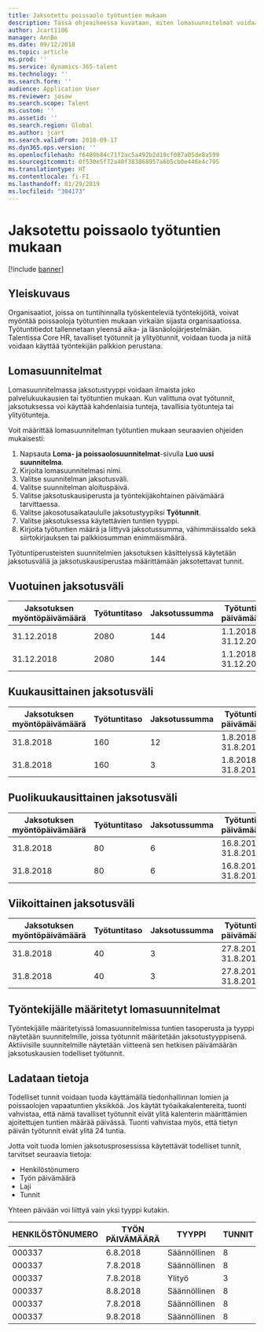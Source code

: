 ```yaml
---
title: Jaksotettu poissaolo työtuntien mukaan
description: Tässä ohjeaiheessa kuvataan, miten lomasuunnitelmat voidaan määrittää jaksotettuun poissaoloon työtuntien mukaan.
author: Jcart1106
manager: AnnBe
ms.date: 09/12/2018
ms.topic: article
ms.prod: ''
ms.service: dynamics-365-talent
ms.technology: ''
ms.search.form: ''
audience: Application User
ms.reviewer: josaw
ms.search.scope: Talent
ms.custom: ''
ms.assetid: ''
ms.search.region: Global
ms.author: jcart
ms.search.validFrom: 2018-09-17
ms.dyn365.ops.version: ''
ms.openlocfilehash: f6489b84c71f2ac5a492b2d19cf087a05de8a599
ms.sourcegitcommit: 0f530e5f72a40f383868957a6b5cb0e446e4c795
ms.translationtype: HT
ms.contentlocale: fi-FI
ms.lasthandoff: 01/29/2019
ms.locfileid: "304173"
---
```

# <a name="accrue-time-off-based-on-hours-worked"></a>Jaksotettu poissaolo työtuntien mukaan

[!include [banner](includes/banner.md)]


## <a name="overview"></a>Yleiskuvaus

Organisaatiot, joissa on tuntihinnalla työskenteleviä työntekijöitä, voivat myöntää poissaoloja työtuntien mukaan virkaiän sijasta organisaatiossa. Työtuntitiedot tallennetaan yleensä aika- ja läsnäolojärjestelmään. Talentissa Core HR, tavalliset työtunnit ja ylityötunnit, voidaan tuoda ja niitä voidaan käyttää työntekijän palkkion perustana.

## <a name="leave-plans"></a>Lomasuunnitelmat

Lomasuunnitelmassa jaksotustyyppi voidaan ilmaista joko palvelukuukausien tai työtuntien mukaan. Kun valittuna ovat työtunnit, jaksotuksessa voi käyttää kahdenlaisia tunteja, tavallisia työtunteja tai ylityötunteja.

Voit määrittää lomasuunnitelman työtuntien mukaan seuraavien ohjeiden mukaisesti:

1. Napsauta **Loma- ja poissaolosuunnitelmat**-sivulla **Luo uusi suunnitelma**.
2. Kirjoita lomasuunnitelmasi nimi.
3. Valitse suunnitelman jaksotusväli.
5. Valitse suunnitelman aloituspäivä.
6. Valitse jaksotuskausiperusta ja työntekijäkohtainen päivämäärä tarvittaessa.
7. Valitse jakosotusaikataululle jaksotustyypiksi **Työtunnit**.
8. Valitse jaksotuksessa käytettävien tuntien tyyppi.
9. Kirjoita työtuntien määrä ja liittyvä jaksotussumma, vähimmäissaldo sekä siirtokirjauksen tai palkkiosumman enimmäismäärä.

Työtuntiperusteisten suunnitelmien jaksotuksen käsittelyssä käytetään jaksotusväliä ja jaksotuskausiperustaa määrittämään jaksotettavat tunnit.

## <a name="annual-accrual-frequency"></a>Vuotuinen jaksotusväli

| Jaksotuksen myöntöpäivämäärä    | Työtuntitaso    | Jaksotussumma        | Työtuntien päivämäärät   | Todelliset työtunnit| Palkkio               |
| --------------------- | -------------------- | --------------------- | -------------------- |-------------------- |-------------------- |
| 31.12.2018            | 2080                 | 144                   | 1.1.2018–31.12.2018  | 2085                | 144                 |        
| 31.12.2018            | 2080                 | 144                   | 1.1.2018–31.12.2018  | 2 000                | 0                 |


## <a name="monthly-accrual-frequency"></a>Kuukausittainen jaksotusväli

| Jaksotuksen myöntöpäivämäärä    | Työtuntitaso    | Jaksotussumma        | Työtuntien päivämäärät   | Todelliset työtunnit| Palkkio               |
| --------------------- | -------------------- | --------------------- | -------------------- |-------------------- |-------------------- |
| 31.8.2018             | 160                  | 12                    | 1.8.2018–31.8.2018   | 184                 | 12                  |        
| 31.8.2018             | 160                  | 3                     | 1.8.2018–31.8.2018   | 184                 | 3                   |

## <a name="semi-monthly-accrual-frequency"></a>Puolikuukausittainen jaksotusväli

| Jaksotuksen myöntöpäivämäärä    | Työtuntitaso    | Jaksotussumma        | Työtuntien päivämäärät   | Todelliset työtunnit| Palkkio               |
| --------------------- | -------------------- | --------------------- | -------------------- |-------------------- |-------------------- |
| 31.8.2018             | 80                   | 6                     | 16.8.2018–31.8.2018  | 81                  | 6                  |        
| 31.8.2018             | 80                   | 6                     | 16.8.2018–31.8.2018  | 75                  | 0                   |

## <a name="weekly-accrual-frequency"></a>Viikoittainen jaksotusväli

| Jaksotuksen myöntöpäivämäärä    | Työtuntitaso    | Jaksotussumma        | Työtuntien päivämäärät   | Todelliset työtunnit| Palkkio               |
| --------------------- | -------------------- | --------------------- | -------------------- |-------------------- |-------------------- |
| 31.8.2018             | 40                   | 3                     | 27.8.2018–31.8.2018  | 42                  | 3                  |        
| 31.8.2018             | 40                   | 3                     | 27.8.2018–31.8.2018  | 35                  | 0                   |

## <a name="employee-assigned-leave-plans"></a>Työntekijälle määritetyt lomasuunnitelmat

Työntekijälle määritetyissä lomasuunnitelmissa tuntien tasoperusta ja tyyppi näytetään suunnitelmille, joissa työtunnit määritetään jaksotustyyppisenä. Aktiivisille suunnitelmille näytetään viitteenä sen hetkisen päivämäärän jaksotuskausien todelliset työtunnit. 

## <a name="loading-data"></a>Ladataan tietoja

Todelliset tunnit voidaan tuoda käyttämällä tiedonhallinnan lomien ja poissaolojen vapaatuntien yksikköä. Jos käytät työaikakalentereita, tuonti vahvistaa, että nämä tavalliset työtunnit eivät ylitä kalenterin määrittämien ajoitettujen tuntien määrää päivässä. Tuonti vahvistaa myös, että tietyn päivän työtunnit eivät ylitä 24 tuntia. 

Jotta voit tuoda lomien jaksotusprosessissa käytettävät todelliset tunnit, tarvitset seuraavia tietoja:

+ Henkilöstönumero 
+ Työn päivämäärä
+ Laji
+ Tunnit

Yhteen päivään voi liittyä vain yksi tyyppi kutakin.

| HENKILÖSTÖNUMERO       | TYÖN PÄIVÄMÄÄRÄ           | TYYPPI                  | TUNNIT                |
| --------------------- | -------------------- | --------------------- | -------------------- |
| 000337                | 6.8.2018             | Säännöllinen               | 8                    |       
| 000337                | 7.8.2018             | Säännöllinen               | 8                    |
| 000337                | 7.8.2018             | Ylityö              | 3                    |
| 000337                | 8.8.2018             | Säännöllinen               | 8                    |
| 000337                | 7.8.2018             | Säännöllinen               | 8                    |
| 000337                | 9.8.2018             | Säännöllinen               | 8                    |
